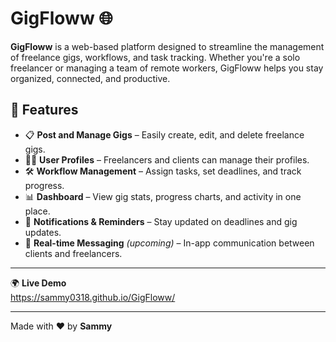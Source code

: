 # GigFloww 🌐

**GigFloww** is a web-based platform designed to streamline the management of freelance gigs, workflows, and task tracking. Whether you're a solo freelancer or managing a team of remote workers, GigFloww helps you stay organized, connected, and productive.

## 🚀 Features

- 📋 **Post and Manage Gigs** – Easily create, edit, and delete freelance gigs.
- 🧑‍💼 **User Profiles** – Freelancers and clients can manage their profiles.
- 🛠 **Workflow Management** – Assign tasks, set deadlines, and track progress.
- 📊 **Dashboard** – View gig stats, progress charts, and activity in one place.
- 🔔 **Notifications & Reminders** – Stay updated on deadlines and gig updates.
- 💬 **Real-time Messaging** *(upcoming)* – In-app communication between clients and freelancers.

---

🌍 **Live Demo**  
https://sammy0318.github.io/GigFloww/

---

Made with ❤️ by **Sammy**

 
